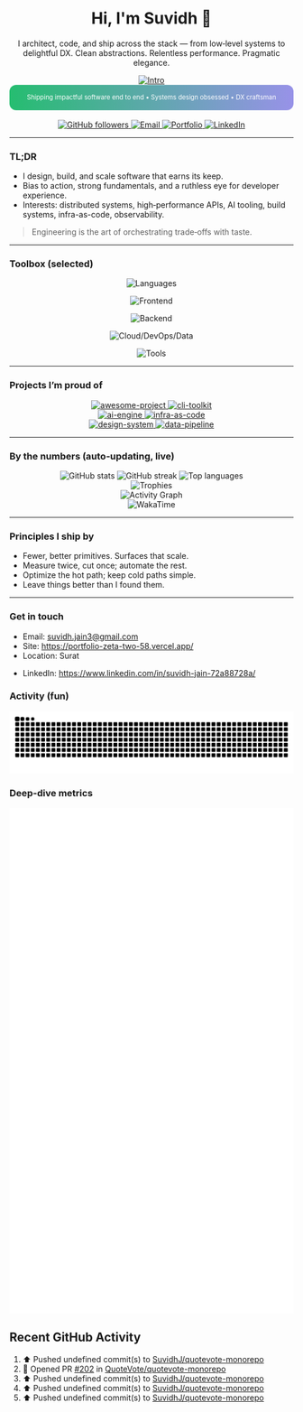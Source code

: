 <div align="center">

  <h1>Hi, I'm <strong>Suvidh</strong> 👋</h1>

  <p>
    I architect, code, and ship across the stack — from low‑level systems to delightful DX.
    Clean abstractions. Relentless performance. Pragmatic elegance.
  </p>

  <!-- Typing intro (subtle, centered, dark‑mode friendly) -->
  <a href="https://github.com/SuvidhJ">
    <img
      src="https://readme-typing-svg.demolab.com?font=Inter&weight=600&duration=2500&pause=600&center=true&vCenter=true&width=950&height=40&lines=Shipping%20impactful%20software%20end%20to%20end;%F0%9F%9A%80%20Developer%20who%20does%20%E2%80%9Cmost%20things%E2%80%9D%20%E2%80%94%20and%20does%20them%20well;Open%E2%80%91source%20driven%20%E2%80%A2%20System%20design%20obsessed%20%E2%80%A2%20DX%20craftsman"
      alt="Intro"
    />
  </a>
  
  <div align="center">
    <img alt="Animated banner" src='data:image/svg+xml;utf8,<svg xmlns="http://www.w3.org/2000/svg" width="900" height="80" viewBox="0 0 900 80"><defs><linearGradient id="g" x1="0" x2="1"><stop offset="0" stop-color="%233b82f6"><animate attributeName="stop-color" values="%233b82f6;%2322c55e;%23a78bfa;%233b82f6" dur="6s" repeatCount="indefinite"/></stop><stop offset="1" stop-color="%2322c55e"><animate attributeName="stop-color" values="%2322c55e;%23a78bfa;%233b82f6;%2322c55e" dur="6s" repeatCount="indefinite"/></stop></linearGradient></defs><rect width="900" height="80" rx="12" fill="url(%23g)"/><text x="50%" y="50%" dominant-baseline="middle" text-anchor="middle" font-family="Inter, Arial, sans-serif" font-size="20" fill="white">Shipping impactful software end to end • Systems design obsessed • DX craftsman</text></svg>' style="max-width:100%;height:auto;border-radius:12px;" />
  </div>

  <!-- Follow + Contact (all live, no hard-coded numbers) -->
  <p>
    <a href="https://github.com/SuvidhJ">
      <img src="https://img.shields.io/github/followers/SuvidhJ?label=Followers&logo=github&style=for-the-badge" alt="GitHub followers" />
    </a>
    <a href="mailto:suvidh.jain3@gmail.com">
      <img src="https://img.shields.io/badge/Email-suvidh.jain3@gmail.com-0A66C2?style=for-the-badge&logo=gmail&logoColor=white" alt="Email" />
    </a>
    <a href="https://portfolio-zeta-two-58.vercel.app/">
      <img src="https://img.shields.io/badge/Portfolio-Visit-111?style=for-the-badge&logo=vercel&logoColor=white" alt="Portfolio" />
    </a>
    <!-- Optional socials -->
<!--     <a href="https://twitter.com/<TWITTER_HANDLE>">
      <img src="https://img.shields.io/badge/Twitter-@<TWITTER_HANDLE>-1DA1F2?style=for-the-badge&logo=x&logoColor=white" alt="Twitter/X" />
    </a> -->
    <a href="https://www.linkedin.com/in/suvidh-jain-72a88728a/">
      <img src="https://img.shields.io/badge/LinkedIn-Connect-0A66C2?style=for-the-badge&logo=linkedin&logoColor=white" alt="LinkedIn" />
    </a>
  </p>

</div>

---

<!-- Snapshot: who you are, what you value -->
### TL;DR
- I design, build, and scale software that earns its keep.
- Bias to action, strong fundamentals, and a ruthless eye for developer experience.
- Interests: distributed systems, high‑performance APIs, AI tooling, build systems, infra-as-code, observability.

> Engineering is the art of orchestrating trade‑offs with taste.

---

### Toolbox (selected)
<div align="center">

  <!-- Languages -->
  <img src="https://skillicons.dev/icons?i=ts,js,go,python,rust,java,cs&perline=14" alt="Languages" /><br/>

  <!-- Frontend -->
  <img src="https://skillicons.dev/icons?i=react,nextjs,vue,svelte,astro,vite,tailwind&perline=14" alt="Frontend" /><br/>

  <!-- Backend / Runtime -->
  <img src="https://skillicons.dev/icons?i=nodejs,deno,bun,express,nestjs,fastapi,django,spring&perline=14" alt="Backend" /><br/>

  <!-- Cloud / DevOps / Data -->
  <img src="https://skillicons.dev/icons?i=aws,gcp,azure,docker,kubernetes,terraform,nginx,postgres,redis,kafka,rabbitmq&perline=14" alt="Cloud/DevOps/Data" /><br/>

  <!-- Tools -->
  <img src="https://skillicons.dev/icons?i=git,github,githubactions,vscode,neovim,postman,figma&perline=14" alt="Tools" />

</div>

---

### Projects I’m proud of
<!-- Replace repo names below with your real repos.
     These pinned cards are live and pull metadata from GitHub in real time. -->

<div align="center">

  <a href="https://github.com/SuvidhJ/awesome-project">
    <img src="https://github-readme-stats.vercel.app/api/pin/?username=SuvidhJ&repo=Portfolio&show_owner=true&hide_border=true&theme=transparent" alt="awesome-project" />
  </a>
  <a href="https://github.com/SuvidhJ/cli-toolkit">
    <img src="https://github-readme-stats.vercel.app/api/pin/?username=SuvidhJ&repo=Recruitment_MFC&show_owner=true&hide_border=true&theme=transparent" alt="cli-toolkit" />
  </a>
  <br/>
  <a href="https://github.com/SuvidhJ/ai-engine">
    <img src="https://github-readme-stats.vercel.app/api/pin/?username=SuvidhJ&repo=Mental-Health-WebApp&show_owner=true&hide_border=true&theme=transparent" alt="ai-engine" />
  </a>
  <a href="https://github.com/SuvidhJ/infra-as-code">
    <img src="https://github-readme-stats.vercel.app/api/pin/?username=SuvidhJ&repo=Roommate-Dhoondho&show_owner=true&hide_border=true&theme=transparent" alt="infra-as-code" />
  </a>
  <br/>
  <a href="https://github.com/SuvidhJ/design-system">
    <img src="https://github-readme-stats.vercel.app/api/pin/?username=SuvidhJ&repo=Chat_application&show_owner=true&hide_border=true&theme=transparent" alt="design-system" />
  </a>
  <a href="https://github.com/SuvidhJ/data-pipeline">
    <img src="https://github-readme-stats.vercel.app/api/pin/?username=SuvidhJ&repo=SIH-SAI&show_owner=true&hide_border=true&theme=transparent" alt="data-pipeline" />
  </a>

</div>

---

### By the numbers (auto‑updating, live)

<div align="center">

  <!-- GitHub Stats (dark/light aware) -->
  <picture>
    <source
      srcset="https://github-readme-stats.vercel.app/api?username=SuvidhJ&show_icons=true&include_all_commits=true&count_private=true&rank_icon=github&hide_border=true&theme=github_dark"
      media="(prefers-color-scheme: dark)"
    />
    <source
      srcset="https://github-readme-stats.vercel.app/api?username=SuvidhJ&show_icons=true&include_all_commits=true&count_private=true&rank_icon=github&hide_border=true"
      media="(prefers-color-scheme: light), (prefers-color-scheme: no-preference)"
    />
    <img src="https://github-readme-stats.vercel.app/api?username=SuvidhJ&show_icons=true&include_all_commits=true&count_private=true&rank_icon=github&hide_border=true" alt="GitHub stats" />
  </picture>

  <!-- Streak -->
  <picture>
    <source
      srcset="https://streak-stats.demolab.com?user=SuvidhJ&hide_border=true&date_format=j%20M%5B%20Y%5D&mode=weekly&card_width=467&theme=github-dark-blue"
      media="(prefers-color-scheme: dark)"
    />
    <source
      srcset="https://streak-stats.demolab.com?user=SuvidhJ&hide_border=true&date_format=j%20M%5B%20Y%5D&mode=weekly&card_width=467"
      media="(prefers-color-scheme: light), (prefers-color-scheme: no-preference)"
    />
    <img src="https://streak-stats.demolab.com?user=SuvidhJ&hide_border=true&date_format=j%20M%5B%20Y%5D&mode=weekly&card_width=467" alt="GitHub streak" />
  </picture>

  <!-- Top Languages -->
  <picture>
    <source
      srcset="https://github-readme-stats.vercel.app/api/top-langs/?username=SuvidhJ&layout=compact&langs_count=10&hide_border=true&theme=github_dark"
      media="(prefers-color-scheme: dark)"
    />
    <source
      srcset="https://github-readme-stats.vercel.app/api/top-langs/?username=SuvidhJ&layout=compact&langs_count=10&hide_border=true"
      media="(prefers-color-scheme: light), (prefers-color-scheme: no-preference)"
    />
    <img src="https://github-readme-stats.vercel.app/api/top-langs/?username=SuvidhJ&layout=compact&langs_count=10&hide_border=true" alt="Top languages" />
  </picture>

</div>

<!-- Trophies (tasteful row, no frames) -->
<div align="center">
  <img src="https://github-profile-trophy.vercel.app/?username=SuvidhJ&theme=onedark&no-bg=true&no-frame=true&row=1&column=7&margin-w=8&margin-h=8" alt="Trophies" />
</div>

<!-- Activity Graph (live) -->
<div align="center">
  <img src="https://github-readme-activity-graph.vercel.app/graph?username=SuvidhJ&radius=8&area=true&bg_color=transparent&hide_border=true&color=3b82f6&line=22c55e&point=3b82f6&area_color=22c55e&custom_title=Contribution%20Graph" alt="Activity Graph" />
</div>

<!-- Optional: WakaTime (if you use it) -->
<div align="center">
  <img src="https://github-readme-stats.vercel.app/api/wakatime?username=SuvidhJ&layout=compact&hide_border=true&theme=transparent" alt="WakaTime" />
</div>

---

### Principles I ship by
- Fewer, better primitives. Surfaces that scale.
- Measure twice, cut once; automate the rest.
- Optimize the hot path; keep cold paths simple.
- Leave things better than I found them.

---

### Get in touch
- Email: suvidh.jain3@gmail.com
- Site: https://portfolio-zeta-two-58.vercel.app/
- Location: Surat
<!-- - Twitter: https://twitter.com/<TWITTER_HANDLE> -->
- LinkedIn: https://www.linkedin.com/in/suvidh-jain-72a88728a/

<!-- Optional: Snake (enable the workflow below, then uncomment) -->

### Activity (fun)
<picture align="center">
  <source media="(prefers-color-scheme: dark)" srcset="https://raw.githubusercontent.com/SuvidhJ/SuvidhJ/output/github-contribution-grid-snake-dark.svg" />
  <img alt="Snake" src="https://raw.githubusercontent.com/SuvidhJ/SuvidhJ/output/github-contribution-grid-snake.svg" />
</picture>


<!-- Optional: Lowlighter Metrics (enable the workflow below, then uncomment) -->

### Deep‑dive metrics
<img src="./metrics.svg" alt="GitHub Metrics (auto‑generated)"  align="center"/>

## Recent GitHub Activity
<!--RECENT_ACTIVITY:start-->
1. ⬆️ Pushed undefined commit(s) to [SuvidhJ/quotevote-monorepo](https://github.com/SuvidhJ/quotevote-monorepo)<br>
2. 💪 Opened PR [#202](undefined) in [QuoteVote/quotevote-monorepo](https://github.com/QuoteVote/quotevote-monorepo)<br>
3. ⬆️ Pushed undefined commit(s) to [SuvidhJ/quotevote-monorepo](https://github.com/SuvidhJ/quotevote-monorepo)<br>
4. ⬆️ Pushed undefined commit(s) to [SuvidhJ/quotevote-monorepo](https://github.com/SuvidhJ/quotevote-monorepo)<br>
5. ⬆️ Pushed undefined commit(s) to [SuvidhJ/quotevote-monorepo](https://github.com/SuvidhJ/quotevote-monorepo)<br>
<!--RECENT_ACTIVITY:end-->

